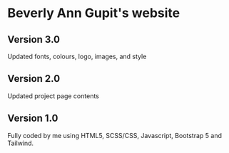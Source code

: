 # Beverly Ann Gupit's website
## Version 3.0
Updated fonts, colours, logo, images, and style

## Version 2.0
Updated project page contents

## Version 1.0
Fully coded by me using HTML5, SCSS/CSS, Javascript, Bootstrap 5 and Tailwind.
